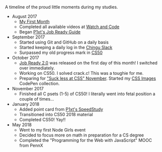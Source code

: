A timeline of the proud little moments during my studies.

* August 2017
  * [My First Month](http://www.webeloo.com/2017/09/month-1-beginning-my-dedicated-studies-of-web-development/)
  * Completed all available videos at [Watch and Code](https://watchandcode.com/)
  * Began [P1xt's Job Ready Guide](https://github.com/P1xt/p1xt-guides/blob/master/job-ready.md)
* September 2017
  * Started using Git and GitHub on a daily basis
  * Started keeping a daily log in the [Chingu Slack](https://chingucentral.slack.com)
  * Surpassed my old progress mark in [CS50](https://www.edx.org/course/introduction-computer-science-harvardx-cs50x)
* October 2017
  * [Job Ready 2.0](https://github.com/P1xt/p1xt-guides/blob/master/job-ready-javascript-edition-2.0.md#what-now-) was released on the first day of this month! I switched over immediately.
  * Working on CS50. I solved crack.c! This was a toughie for me.
  * Preparing for ["Suck less at CSS" November](https://medium.com/p1xts-blog/lets-make-november-suck-less-at-css-month-7fa7c80b5387). Started my [CSS Images](https://codepen.io/collection/DEeErQ/) CodePen collection.
* November 2017
  * Finished all C psets (1-5) of CS50! I literally went into fetal position a couple of times...
* January 2018
  * Added point card from [P1xt's SpeedStudy](https://github.com/P1xt/speedstudy)
  * Transitioned into CS50 2018 material
  * Completed CS50! Yay!!
* May 2018
  * Went to my first Node Girls event
  * Decided to focus more on math in preparation for a CS degree
  + Completed the "Programming for the Web with JavaScript" MOOC from PennX